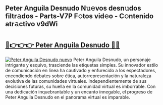 ## Peter Anguila Desnudo N𝚞𝚎vos desn𝚞dos filtr𝚊dos - Parts-V7P F𝚘tos vid𝚎o - C𝚘ntenido atr𝚊ctivo v9dWi

# <h2><a href="http://mb4s261.tromn.icu/?c=Peter+Anguila+Desnudo">🔗👉👉👉 Peter Anguila Desnudo 🔗🔗</a></h2>

[![Peter Anguila Desnudo nuevo](https://i.imgur.com/pEAQMta.gif)](http://mb4s261.tromn.icu/?c=Peter+Anguila+Desnudo)
Peter Anguila Desnudo, un personaje intrigante y esquivo, trasciende las etiquetas simples. Su innovador estilo de comunicación en línea ha cautivado y enfurecido a los espectadores, encendiendo debates sobre ética, autorrepresentación y la naturaleza evolutiva de las comunidades virtuales. Independientemente de sus decisiones futuras, su huella en la comunidad virtual es imborrable. Con una dedicación inquebrantable y un encanto innegable, el progreso de Peter Anguila Desnudo en el panorama virtual es imparable.
